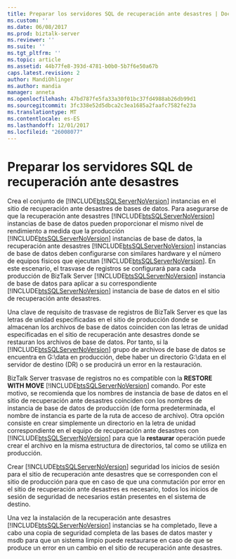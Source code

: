 ```yaml
---
title: Preparar los servidores SQL de recuperación ante desastres | Documentos de Microsoft
ms.custom: ''
ms.date: 06/08/2017
ms.prod: biztalk-server
ms.reviewer: ''
ms.suite: ''
ms.tgt_pltfrm: ''
ms.topic: article
ms.assetid: 44b77fe8-393d-4781-b0b0-5b7f6e50a67b
caps.latest.revision: 2
author: MandiOhlinger
ms.author: mandia
manager: anneta
ms.openlocfilehash: 47bd787fe5fa33a30f01bc37fd4988ab26db99d1
ms.sourcegitcommit: 3fc338e52d5dbca2c3ea1685a2faafc7582fe23a
ms.translationtype: MT
ms.contentlocale: es-ES
ms.lasthandoff: 12/01/2017
ms.locfileid: "26008077"
---
```

# <a name="preparing-the-disaster-recovery-sql-servers"></a>Preparar los servidores SQL de recuperación ante desastres
Crea el conjunto de [!INCLUDE[btsSQLServerNoVersion](../includes/btssqlservernoversion-md.md)] instancias en el sitio de recuperación ante desastres de bases de datos. Para asegurarse de que la recuperación ante desastres [!INCLUDE[btsSQLServerNoVersion](../includes/btssqlservernoversion-md.md)] instancias de base de datos pueden proporcionar el mismo nivel de rendimiento a medida que la producción [!INCLUDE[btsSQLServerNoVersion](../includes/btssqlservernoversion-md.md)] instancias de base de datos, la recuperación ante desastres [!INCLUDE[btsSQLServerNoVersion](../includes/btssqlservernoversion-md.md)] instancias de base de datos deben configurarse con similares hardware y el número de equipos físicos que ejecutan [!INCLUDE[btsSQLServerNoVersion](../includes/btssqlservernoversion-md.md)]. En este escenario, el trasvase de registros se configurará para cada producción de BizTalk Server [!INCLUDE[btsSQLServerNoVersion](../includes/btssqlservernoversion-md.md)] instancia de base de datos para aplicar a su correspondiente [!INCLUDE[btsSQLServerNoVersion](../includes/btssqlservernoversion-md.md)] instancia de base de datos en el sitio de recuperación ante desastres.  
  
 Una clave de requisito de trasvase de registros de BizTalk Server es que las letras de unidad especificadas en el sitio de producción donde se almacenan los archivos de base de datos coinciden con las letras de unidad especificadas en el sitio de recuperación ante desastres donde se restauran los archivos de base de datos. Por tanto, si la [!INCLUDE[btsSQLServerNoVersion](../includes/btssqlservernoversion-md.md)] grupo de archivos de base de datos se encuentra en G:\data en producción, debe haber un directorio G:\data en el servidor de destino (DR) o se producirá un error en la restauración.  
  
 BizTalk Server trasvase de registros no es compatible con la **RESTORE WITH MOVE** [!INCLUDE[btsSQLServerNoVersion](../includes/btssqlservernoversion-md.md)] comando. Por este motivo, se recomienda que los nombres de instancia de base de datos en el sitio de recuperación ante desastres coinciden con los nombres de instancia de base de datos de producción (de forma predeterminada, el nombre de instancia es parte de la ruta de acceso de archivo). Otra opción consiste en crear simplemente un directorio en la letra de unidad correspondiente en el equipo de recuperación ante desastres con [!INCLUDE[btsSQLServerNoVersion](../includes/btssqlservernoversion-md.md)] para que la **restaurar** operación puede crear el archivo en la misma estructura de directorios, tal como se utiliza en producción.  
  
 Crear [!INCLUDE[btsSQLServerNoVersion](../includes/btssqlservernoversion-md.md)] seguridad los inicios de sesión para el sitio de recuperación ante desastres que se corresponden con el sitio de producción para que en caso de que una conmutación por error en el sitio de recuperación ante desastres es necesario, todos los inicios de sesión de seguridad de necesarios están presentes en el sistema de destino.  
  
 Una vez la instalación de la recuperación ante desastres [!INCLUDE[btsSQLServerNoVersion](../includes/btssqlservernoversion-md.md)] instancias se ha completado, lleve a cabo una copia de seguridad completa de las bases de datos master y msdb para que un sistema limpio puede restaurarse en caso de que se produce un error en un cambio en el sitio de recuperación ante desastres.